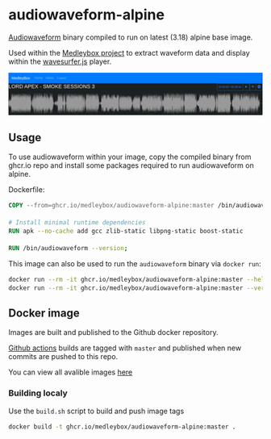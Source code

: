# audiowaveform-alpine
[Audiowaveform][github-audiowaveform] binary compiled to run on latest (3.18) alpine base image.

Used within the [Medleybox project][github-vault] to extract waveform data and display within the [wavesurfer.js][github-wavesurfer] player.

![Medleybox Player](.github/medleybox_player.jpg)

## Usage
To use audiowaveform within your image, copy the compiled binary from ghcr.io repo and install some packages required to run audiowaveform on alpine.

Dockerfile:
```dockerfile
COPY --from=ghcr.io/medleybox/audiowaveform-alpine:master /bin/audiowaveform /bin/audiowaveform

# Install minimal runtime dependencies
RUN apk --no-cache add gcc zlib-static libpng-static boost-static

RUN /bin/audiowaveform --version;
```

This image can also be used to run the `audiowaveform` binary via `docker run`:
```bash
docker run --rm -it ghcr.io/medleybox/audiowaveform-alpine:master --help
docker run --rm -it ghcr.io/medleybox/audiowaveform-alpine:master --version
```

## Docker image
Images are built and published to the Github docker repository.

[Github actions][github-actions] builds are tagged with `master` and published when new commits are pushed to this repo.

You can view all avalible images [here][docker-image-versions]

### Building localy
Use the `build.sh` script to build and push image tags
```bash
docker build -t ghcr.io/medleybox/audiowaveform-alpine:master .
```

[github-vault]: https://github.com/medleybox/vault/blob/master/src/Service/Audiowaveform.php
[github-audiowaveform]: https://github.com/bbc/audiowaveform
[github-wavesurfer]: https://github.com/katspaugh/wavesurfer.js/tree/v6
[github-actions]: https://github.com/medleybox/audiowaveform-alpine/actions/workflows/docker-publish.yml
[docker-image-versions]: https://github.com/medleybox/audiowaveform-alpine/pkgs/container/audiowaveform-alpine/versions